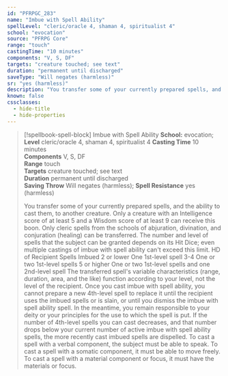 ```yaml
---
id: "PFRPGC_283"
name: "Imbue with Spell Ability"
spellLevel: "cleric/oracle 4, shaman 4, spiritualist 4"
school: "evocation"
source: "PFRPG Core"
range: "touch"
castingTime: "10 minutes"
components: "V, S, DF"
targets: "creature touched; see text"
duration: "permanent until discharged"
saveType: "Will negates (harmless)"
sr: "yes (harmless)"
description: "You transfer some of your currently prepared spells, and the ability to cast them, to another creature. Only a creature with an Intelligence score of at least 5 and a Wisdom score of at least 9 can receive this boon. Only cleric spells from the schools of abjuration, divination, and conjuration (healing) can be transferred. The number and level of spells that the subject can be granted depends on its Hit Dice; even multiple castings of imbue with spell ability can't exceed this limit. HD of Recipient Spells Imbued 2 or lower One 1st-level spell 3-4 One or two 1st-level spells 5 or higher One or two 1st-level spells and one 2nd-level spell The transferred spell's variable characteristics (range, duration, area, and the like) function according to your level, not the level of the recipient. Once you cast imbue with spell ability, you cannot prepare a new 4th-level spell to replace it until the recipient uses the imbued spells or is slain, or until you dismiss the imbue with spell ability spell. In the meantime, you remain responsible to your deity or your principles for the use to which the spell is put. If the number of 4th-level spells you can cast decreases, and that number drops below your current number of active imbue with spell ability spells, the more recently cast imbued spells are dispelled. To cast a spell with a verbal component, the subject must be able to speak. To cast a spell with a somatic component, it must be able to move freely. To cast a spell with a material component or focus, it must have the materials or focus."
known: false
cssclasses:
  - hide-title
  - hide-properties
---
```


> [!spellbook-spell-block] Imbue with Spell Ability
> **School:** evocation; **Level** cleric/oracle 4, shaman 4, spiritualist 4
> **Casting Time** 10 minutes  
> **Components** V, S, DF  
> **Range** touch  
> **Targets** creature touched; see text  
> **Duration** permanent until discharged  
> **Saving Throw** Will negates (harmless); **Spell Resistance** yes (harmless)
> 
> You transfer some of your currently prepared spells, and the ability to cast them, to another creature. Only a creature with an Intelligence score of at least 5 and a Wisdom score of at least 9 can receive this boon. Only cleric spells from the schools of abjuration, divination, and conjuration (healing) can be transferred. The number and level of spells that the subject can be granted depends on its Hit Dice; even multiple castings of imbue with spell ability can't exceed this limit. HD of Recipient Spells Imbued 2 or lower One 1st-level spell 3-4 One or two 1st-level spells 5 or higher One or two 1st-level spells and one 2nd-level spell The transferred spell's variable characteristics (range, duration, area, and the like) function according to your level, not the level of the recipient. Once you cast imbue with spell ability, you cannot prepare a new 4th-level spell to replace it until the recipient uses the imbued spells or is slain, or until you dismiss the imbue with spell ability spell. In the meantime, you remain responsible to your deity or your principles for the use to which the spell is put. If the number of 4th-level spells you can cast decreases, and that number drops below your current number of active imbue with spell ability spells, the more recently cast imbued spells are dispelled. To cast a spell with a verbal component, the subject must be able to speak. To cast a spell with a somatic component, it must be able to move freely. To cast a spell with a material component or focus, it must have the materials or focus.